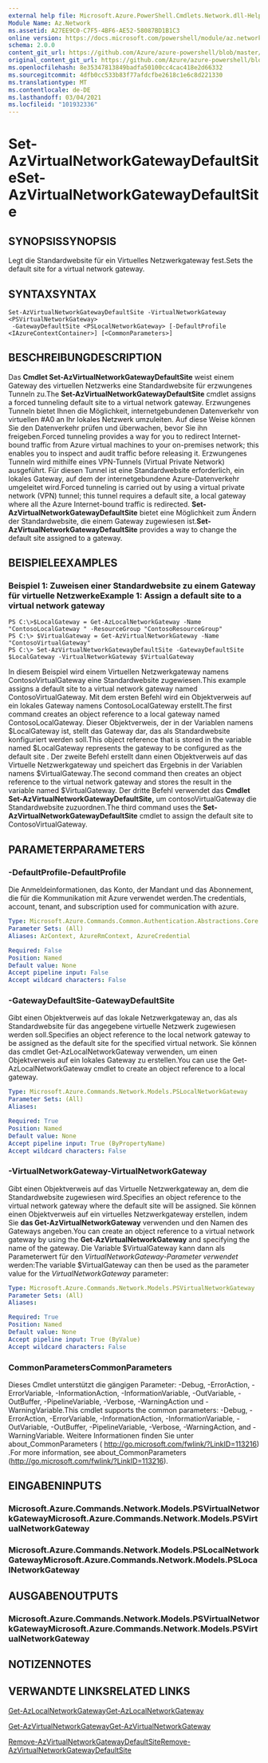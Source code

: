 ```yaml
---
external help file: Microsoft.Azure.PowerShell.Cmdlets.Network.dll-Help.xml
Module Name: Az.Network
ms.assetid: A27EE9C0-C7F5-4BF6-AE52-58087BD1B1C3
online version: https://docs.microsoft.com/powershell/module/az.network/set-azvirtualnetworkgatewaydefaultsite
schema: 2.0.0
content_git_url: https://github.com/Azure/azure-powershell/blob/master/src/Network/Network/help/Set-AzVirtualNetworkGatewayDefaultSite.md
original_content_git_url: https://github.com/Azure/azure-powershell/blob/master/src/Network/Network/help/Set-AzVirtualNetworkGatewayDefaultSite.md
ms.openlocfilehash: 8e35347813849badfa50100cc4cac418e2d66332
ms.sourcegitcommit: 4dfb0cc533b83f77afdcfbe2618c1e6c8d221330
ms.translationtype: MT
ms.contentlocale: de-DE
ms.lasthandoff: 03/04/2021
ms.locfileid: "101932336"
---
```

# <span data-ttu-id="94236-101">Set-AzVirtualNetworkGatewayDefaultSite</span><span class="sxs-lookup"><span data-stu-id="94236-101">Set-AzVirtualNetworkGatewayDefaultSite</span></span>

## <span data-ttu-id="94236-102">SYNOPSIS</span><span class="sxs-lookup"><span data-stu-id="94236-102">SYNOPSIS</span></span>
<span data-ttu-id="94236-103">Legt die Standardwebsite für ein Virtuelles Netzwerkgateway fest.</span><span class="sxs-lookup"><span data-stu-id="94236-103">Sets the default site for a virtual network gateway.</span></span>

## <span data-ttu-id="94236-104">SYNTAX</span><span class="sxs-lookup"><span data-stu-id="94236-104">SYNTAX</span></span>

```
Set-AzVirtualNetworkGatewayDefaultSite -VirtualNetworkGateway <PSVirtualNetworkGateway>
 -GatewayDefaultSite <PSLocalNetworkGateway> [-DefaultProfile <IAzureContextContainer>] [<CommonParameters>]
```

## <span data-ttu-id="94236-105">BESCHREIBUNG</span><span class="sxs-lookup"><span data-stu-id="94236-105">DESCRIPTION</span></span>
<span data-ttu-id="94236-106">Das **Cmdlet Set-AzVirtualNetworkGatewayDefaultSite** weist einem Gateway des virtuellen Netzwerks eine Standardwebsite für erzwungenes Tunneln zu.</span><span class="sxs-lookup"><span data-stu-id="94236-106">The **Set-AzVirtualNetworkGatewayDefaultSite** cmdlet assigns a forced tunneling default site to a virtual network gateway.</span></span>
<span data-ttu-id="94236-107">Erzwungenes Tunneln bietet Ihnen die Möglichkeit, internetgebundenen Datenverkehr von virtuellen #A0 an Ihr lokales Netzwerk umzuleiten. Auf diese Weise können Sie den Datenverkehr prüfen und überwachen, bevor Sie ihn freigeben.</span><span class="sxs-lookup"><span data-stu-id="94236-107">Forced tunneling provides a way for you to redirect Internet-bound traffic from Azure virtual machines to your on-premises network; this enables you to inspect and audit traffic before releasing it.</span></span>
<span data-ttu-id="94236-108">Erzwungenes Tunneln wird mithilfe eines VPN-Tunnels (Virtual Private Network) ausgeführt. Für diesen Tunnel ist eine Standardwebsite erforderlich, ein lokales Gateway, auf dem der internetgebundene Azure-Datenverkehr umgeleitet wird.</span><span class="sxs-lookup"><span data-stu-id="94236-108">Forced tunneling is carried out by using a virtual private network (VPN) tunnel; this tunnel requires a default site, a local gateway where all the Azure Internet-bound traffic is redirected.</span></span>
<span data-ttu-id="94236-109">**Set-AzVirtualNetworkGatewayDefaultSite** bietet eine Möglichkeit zum Ändern der Standardwebsite, die einem Gateway zugewiesen ist.</span><span class="sxs-lookup"><span data-stu-id="94236-109">**Set-AzVirtualNetworkGatewayDefaultSite** provides a way to change the default site assigned to a gateway.</span></span>

## <span data-ttu-id="94236-110">BEISPIELE</span><span class="sxs-lookup"><span data-stu-id="94236-110">EXAMPLES</span></span>

### <span data-ttu-id="94236-111">Beispiel 1: Zuweisen einer Standardwebsite zu einem Gateway für virtuelle Netzwerke</span><span class="sxs-lookup"><span data-stu-id="94236-111">Example 1: Assign a default site to a virtual network gateway</span></span>
```
PS C:\>$LocalGateway = Get-AzLocalNetworkGateway -Name "ContosoLocalGateway " -ResourceGroup "ContosoResourceGroup"
PS C:\> $VirtualGateway = Get-AzVirtualNetworkGateway -Name "ContosoVirtualGateway"
PS C:\> Set-AzVirtualNetworkGatewayDefaultSite -GatewayDefaultSite $LocalGateway -VirtualNetworkGateway $VirtualGateway
```

<span data-ttu-id="94236-112">In diesem Beispiel wird einem Virtuellen Netzwerkgateway namens ContosoVirtualGateway eine Standardwebsite zugewiesen.</span><span class="sxs-lookup"><span data-stu-id="94236-112">This example assigns a default site to a virtual network gateway named ContosoVirtualGateway.</span></span>
<span data-ttu-id="94236-113">Mit dem ersten Befehl wird ein Objektverweis auf ein lokales Gateway namens ContosoLocalGateway erstellt.</span><span class="sxs-lookup"><span data-stu-id="94236-113">The first command creates an object reference to a local gateway named ContosoLocalGateway.</span></span>
<span data-ttu-id="94236-114">Dieser Objektverweis, der in der Variablen namens $LocalGateway ist, stellt das Gateway dar, das als Standardwebsite konfiguriert werden soll.</span><span class="sxs-lookup"><span data-stu-id="94236-114">This object reference that is stored in the variable named $LocalGateway represents the gateway to be configured as the default site .</span></span>
<span data-ttu-id="94236-115">Der zweite Befehl erstellt dann einen Objektverweis auf das Virtuelle Netzwerkgateway und speichert das Ergebnis in der Variablen namens $VirtualGateway.</span><span class="sxs-lookup"><span data-stu-id="94236-115">The second command then creates an object reference to the virtual network gateway and stores the result in the variable named $VirtualGateway.</span></span>
<span data-ttu-id="94236-116">Der dritte Befehl verwendet das **Cmdlet Set-AzVirtualNetworkGatewayDefaultSite,** um contosoVirtualGateway die Standardwebsite zuzuordnen.</span><span class="sxs-lookup"><span data-stu-id="94236-116">The third command uses the **Set-AzVirtualNetworkGatewayDefaultSite** cmdlet to assign the default site to ContosoVirtualGateway.</span></span>

## <span data-ttu-id="94236-117">PARAMETER</span><span class="sxs-lookup"><span data-stu-id="94236-117">PARAMETERS</span></span>

### <span data-ttu-id="94236-118">-DefaultProfile</span><span class="sxs-lookup"><span data-stu-id="94236-118">-DefaultProfile</span></span>
<span data-ttu-id="94236-119">Die Anmeldeinformationen, das Konto, der Mandant und das Abonnement, die für die Kommunikation mit Azure verwendet werden.</span><span class="sxs-lookup"><span data-stu-id="94236-119">The credentials, account, tenant, and subscription used for communication with azure.</span></span>

```yaml
Type: Microsoft.Azure.Commands.Common.Authentication.Abstractions.Core.IAzureContextContainer
Parameter Sets: (All)
Aliases: AzContext, AzureRmContext, AzureCredential

Required: False
Position: Named
Default value: None
Accept pipeline input: False
Accept wildcard characters: False
```

### <span data-ttu-id="94236-120">-GatewayDefaultSite</span><span class="sxs-lookup"><span data-stu-id="94236-120">-GatewayDefaultSite</span></span>
<span data-ttu-id="94236-121">Gibt einen Objektverweis auf das lokale Netzwerkgateway an, das als Standardwebsite für das angegebene virtuelle Netzwerk zugewiesen werden soll.</span><span class="sxs-lookup"><span data-stu-id="94236-121">Specifies an object reference to the local network gateway to be assigned as the default site for the specified virtual network.</span></span>
<span data-ttu-id="94236-122">Sie können das cmdlet Get-AzLocalNetworkGateway verwenden, um einen Objektverweis auf ein lokales Gateway zu erstellen.</span><span class="sxs-lookup"><span data-stu-id="94236-122">You can use the Get-AzLocalNetworkGateway cmdlet to create an object reference to a local gateway.</span></span>

```yaml
Type: Microsoft.Azure.Commands.Network.Models.PSLocalNetworkGateway
Parameter Sets: (All)
Aliases:

Required: True
Position: Named
Default value: None
Accept pipeline input: True (ByPropertyName)
Accept wildcard characters: False
```

### <span data-ttu-id="94236-123">-VirtualNetworkGateway</span><span class="sxs-lookup"><span data-stu-id="94236-123">-VirtualNetworkGateway</span></span>
<span data-ttu-id="94236-124">Gibt einen Objektverweis auf das Virtuelle Netzwerkgateway an, dem die Standardwebsite zugewiesen wird.</span><span class="sxs-lookup"><span data-stu-id="94236-124">Specifies an object reference to the virtual network gateway where the default site will be assigned.</span></span>
<span data-ttu-id="94236-125">Sie können einen Objektverweis auf ein virtuelles Netzwerkgateway erstellen, indem Sie **das Get-AzVirtualNetworkGateway** verwenden und den Namen des Gateways angeben.</span><span class="sxs-lookup"><span data-stu-id="94236-125">You can create an object reference to a virtual network gateway by using the **Get-AzVirtualNetworkGateway** and specifying the name of the gateway.</span></span>
<span data-ttu-id="94236-126">Die Variable $VirtualGateway kann dann als Parameterwert für den *VirtualNetworkGateway-Parameter verwendet* werden:</span><span class="sxs-lookup"><span data-stu-id="94236-126">The variable $VirtualGateway can then be used as the parameter value for the *VirtualNetworkGateway* parameter:</span></span>

```yaml
Type: Microsoft.Azure.Commands.Network.Models.PSVirtualNetworkGateway
Parameter Sets: (All)
Aliases:

Required: True
Position: Named
Default value: None
Accept pipeline input: True (ByValue)
Accept wildcard characters: False
```

### <span data-ttu-id="94236-127">CommonParameters</span><span class="sxs-lookup"><span data-stu-id="94236-127">CommonParameters</span></span>
<span data-ttu-id="94236-128">Dieses Cmdlet unterstützt die gängigen Parameter: -Debug, -ErrorAction, -ErrorVariable, -InformationAction, -InformationVariable, -OutVariable, -OutBuffer, -PipelineVariable, -Verbose, -WarningAction und -WarningVariable.</span><span class="sxs-lookup"><span data-stu-id="94236-128">This cmdlet supports the common parameters: -Debug, -ErrorAction, -ErrorVariable, -InformationAction, -InformationVariable, -OutVariable, -OutBuffer, -PipelineVariable, -Verbose, -WarningAction, and -WarningVariable.</span></span> <span data-ttu-id="94236-129">Weitere Informationen finden Sie unter about_CommonParameters ( http://go.microsoft.com/fwlink/?LinkID=113216) .</span><span class="sxs-lookup"><span data-stu-id="94236-129">For more information, see about_CommonParameters (http://go.microsoft.com/fwlink/?LinkID=113216).</span></span>

## <span data-ttu-id="94236-130">EINGABEN</span><span class="sxs-lookup"><span data-stu-id="94236-130">INPUTS</span></span>

### <span data-ttu-id="94236-131">Microsoft.Azure.Commands.Network.Models.PSVirtualNetworkGateway</span><span class="sxs-lookup"><span data-stu-id="94236-131">Microsoft.Azure.Commands.Network.Models.PSVirtualNetworkGateway</span></span>

### <span data-ttu-id="94236-132">Microsoft.Azure.Commands.Network.Models.PSLocalNetworkGateway</span><span class="sxs-lookup"><span data-stu-id="94236-132">Microsoft.Azure.Commands.Network.Models.PSLocalNetworkGateway</span></span>

## <span data-ttu-id="94236-133">AUSGABEN</span><span class="sxs-lookup"><span data-stu-id="94236-133">OUTPUTS</span></span>

### <span data-ttu-id="94236-134">Microsoft.Azure.Commands.Network.Models.PSVirtualNetworkGateway</span><span class="sxs-lookup"><span data-stu-id="94236-134">Microsoft.Azure.Commands.Network.Models.PSVirtualNetworkGateway</span></span>

## <span data-ttu-id="94236-135">NOTIZEN</span><span class="sxs-lookup"><span data-stu-id="94236-135">NOTES</span></span>

## <span data-ttu-id="94236-136">VERWANDTE LINKS</span><span class="sxs-lookup"><span data-stu-id="94236-136">RELATED LINKS</span></span>

[<span data-ttu-id="94236-137">Get-AzLocalNetworkGateway</span><span class="sxs-lookup"><span data-stu-id="94236-137">Get-AzLocalNetworkGateway</span></span>](./Get-AzLocalNetworkGateway.md)

[<span data-ttu-id="94236-138">Get-AzVirtualNetworkGateway</span><span class="sxs-lookup"><span data-stu-id="94236-138">Get-AzVirtualNetworkGateway</span></span>](./Get-AzVirtualNetworkGateway.md)

[<span data-ttu-id="94236-139">Remove-AzVirtualNetworkGatewayDefaultSite</span><span class="sxs-lookup"><span data-stu-id="94236-139">Remove-AzVirtualNetworkGatewayDefaultSite</span></span>](./Remove-AzVirtualNetworkGatewayDefaultSite.md)


